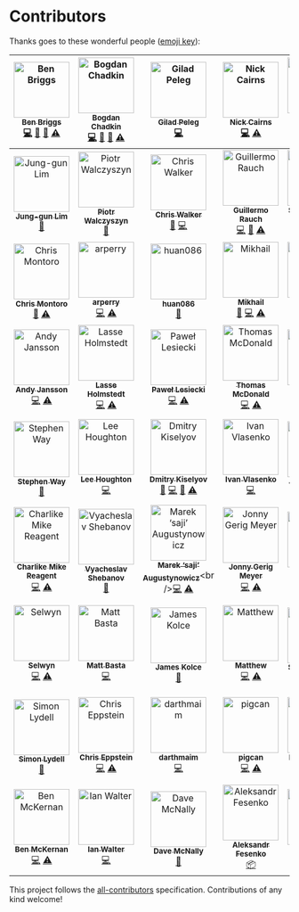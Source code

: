 # Contributors

Thanks goes to these wonderful people ([emoji key](https://github.com/kentcdodds/all-contributors#emoji-key)):

<!-- ALL-CONTRIBUTORS-LIST:START - Do not remove or modify this section -->
<!-- prettier-ignore -->
| [<img src="https://avatars.githubusercontent.com/u/1282980?v=3" width="100px;" alt="Ben Briggs"/><br /><sub><b>Ben Briggs</b></sub>](http://beneb.info)<br />[💻](https://github.com/cssnano/cssnano/commits?author=ben-eb "Code") [📖](https://github.com/cssnano/cssnano/commits?author=ben-eb "Documentation") [👀](#review-ben-eb "Reviewed Pull Requests") [⚠️](https://github.com/cssnano/cssnano/commits?author=ben-eb "Tests") | [<img src="https://avatars.githubusercontent.com/u/5635476?v=3" width="100px;" alt="Bogdan Chadkin"/><br /><sub><b>Bogdan Chadkin</b></sub>](https://github.com/TrySound)<br />[💻](https://github.com/cssnano/cssnano/commits?author=TrySound "Code") [📖](https://github.com/cssnano/cssnano/commits?author=TrySound "Documentation") [👀](#review-TrySound "Reviewed Pull Requests") [⚠️](https://github.com/cssnano/cssnano/commits?author=TrySound "Tests") | [<img src="https://avatars.githubusercontent.com/u/4533329?v=3" width="100px;" alt="Gilad Peleg"/><br /><sub><b>Gilad Peleg</b></sub>](http://www.giladpeleg.com/)<br />[💻](https://github.com/cssnano/cssnano/commits?author=pgilad "Code") | [<img src="https://avatars.githubusercontent.com/u/370420?v=3" width="100px;" alt="Nick Cairns"/><br /><sub><b>Nick Cairns</b></sub>](https://github.com/niccai)<br />[💻](https://github.com/cssnano/cssnano/commits?author=niccai "Code") [⚠️](https://github.com/cssnano/cssnano/commits?author=niccai "Tests") | [<img src="https://avatars.githubusercontent.com/u/7263665?v=3" width="100px;" alt="Sebastian Misch"/><br /><sub><b>Sebastian Misch</b></sub>](https://sebastian-misch.de)<br />[💻](https://github.com/cssnano/cssnano/commits?author=sbstnmsch "Code") [⚠️](https://github.com/cssnano/cssnano/commits?author=sbstnmsch "Tests") | [<img src="https://avatars.githubusercontent.com/u/11319202?v=3" width="100px;" alt="Вячеслав Ляшенко"/><br /><sub><b>Вячеслав Ляшенко</b></sub>](https://github.com/ophyros)<br />[💻](https://github.com/cssnano/cssnano/commits?author=ophyros "Code") [⚠️](https://github.com/cssnano/cssnano/commits?author=ophyros "Tests") | [<img src="https://avatars.githubusercontent.com/u/1131567?v=3" width="100px;" alt="shinnn"/><br /><sub><b>shinnn</b></sub>](https://shinnn.github.io)<br />[💻](https://github.com/cssnano/cssnano/commits?author=shinnn "Code") |
| :---: | :---: | :---: | :---: | :---: | :---: | :---: |
| [<img src="https://avatars.githubusercontent.com/u/45338?v=3" width="100px;" alt="Jung-gun Lim"/><br /><sub><b>Jung-gun Lim</b></sub>](https://github.com/j6lim)<br />[🐛](https://github.com/cssnano/cssnano/issues?q=author%3Aj6lim "Bug reports") | [<img src="https://avatars.githubusercontent.com/u/368561?v=3" width="100px;" alt="Piotr Walczyszyn"/><br /><sub><b>Piotr Walczyszyn</b></sub>](http://outof.me)<br />[🐛](https://github.com/cssnano/cssnano/issues?q=author%3Apwalczyszyn "Bug reports") | [<img src="https://avatars.githubusercontent.com/u/551712?v=3" width="100px;" alt="Chris Walker"/><br /><sub><b>Chris Walker</b></sub>](http://thechriswalker.github.com/)<br />[🐛](https://github.com/cssnano/cssnano/issues?q=author%3Athechriswalker "Bug reports") [💻](https://github.com/cssnano/cssnano/commits?author=thechriswalker "Code") | [<img src="https://avatars.githubusercontent.com/u/13041?v=3" width="100px;" alt="Guillermo Rauch"/><br /><sub><b>Guillermo Rauch</b></sub>](http://twitter.com/rauchg)<br />[💻](https://github.com/cssnano/cssnano/commits?author=rauchg "Code") [📖](https://github.com/cssnano/cssnano/commits?author=rauchg "Documentation") [⚠️](https://github.com/cssnano/cssnano/commits?author=rauchg "Tests") | [<img src="https://avatars.githubusercontent.com/u/566536?v=3" width="100px;" alt="Sylvain Pollet-Villard"/><br /><sub><b>Sylvain Pollet-Villard</b></sub>](https://github.com/sylvainpolletvillard)<br />[💻](https://github.com/cssnano/cssnano/commits?author=sylvainpolletvillard "Code") [📖](https://github.com/cssnano/cssnano/commits?author=sylvainpolletvillard "Documentation") [⚠️](https://github.com/cssnano/cssnano/commits?author=sylvainpolletvillard "Tests") | [<img src="https://avatars.githubusercontent.com/u/2784308?v=3" width="100px;" alt="一丝"/><br /><sub><b>一丝</b></sub>](www.iyunlu.com/view)<br />[💻](https://github.com/cssnano/cssnano/commits?author=yisibl "Code") [⚠️](https://github.com/cssnano/cssnano/commits?author=yisibl "Tests") | [<img src="https://avatars.githubusercontent.com/u/497260?v=3" width="100px;" alt="Ambroos Vaes"/><br /><sub><b>Ambroos Vaes</b></sub>](https://github.com/Ambroos)<br />[🐛](https://github.com/cssnano/cssnano/issues?q=author%3AAmbroos "Bug reports") |
| [<img src="https://avatars.githubusercontent.com/u/639255?v=3" width="100px;" alt="Chris Montoro"/><br /><sub><b>Chris Montoro</b></sub>](https://github.com/montmanu)<br />[🐛](https://github.com/cssnano/cssnano/issues?q=author%3Amontmanu "Bug reports") [⚠️](https://github.com/cssnano/cssnano/commits?author=montmanu "Tests") | [<img src="https://avatars.githubusercontent.com/u/9615035?v=3" width="100px;" alt="arperry"/><br /><sub><b>arperry</b></sub>](https://github.com/arperry)<br />[💻](https://github.com/cssnano/cssnano/commits?author=arperry "Code") [⚠️](https://github.com/cssnano/cssnano/commits?author=arperry "Tests") | [<img src="https://avatars.githubusercontent.com/u/1448788?v=3" width="100px;" alt="huan086"/><br /><sub><b>huan086</b></sub>](https://github.com/huan086)<br />[🐛](https://github.com/cssnano/cssnano/issues?q=author%3Ahuan086 "Bug reports") | [<img src="https://avatars.githubusercontent.com/u/2485494?v=3" width="100px;" alt="Mikhail"/><br /><sub><b>Mikhail</b></sub>](https://github.com/jaybekster)<br />[🐛](https://github.com/cssnano/cssnano/issues?q=author%3Ajaybekster "Bug reports") [💻](https://github.com/cssnano/cssnano/commits?author=jaybekster "Code") [⚠️](https://github.com/cssnano/cssnano/commits?author=jaybekster "Tests") | [<img src="https://avatars.githubusercontent.com/u/7336481?v=3" width="100px;" alt="Jake Moxey"/><br /><sub><b>Jake Moxey</b></sub>](jakemoxey.com)<br />[💻](https://github.com/cssnano/cssnano/commits?author=jxom "Code") | [<img src="https://avatars.githubusercontent.com/u/4057095?v=3" width="100px;" alt="Ivan Buryak"/><br /><sub><b>Ivan Buryak</b></sub>](https://github.com/11bit)<br />[💻](https://github.com/cssnano/cssnano/commits?author=11bit "Code") [⚠️](https://github.com/cssnano/cssnano/commits?author=11bit "Tests") | [<img src="https://avatars.githubusercontent.com/u/58669?v=3" width="100px;" alt="Aarni Koskela"/><br /><sub><b>Aarni Koskela</b></sub>](https://github.com/akx)<br />[💻](https://github.com/cssnano/cssnano/commits?author=akx "Code") |
| [<img src="https://avatars.githubusercontent.com/u/1737375?v=3" width="100px;" alt="Andy Jansson"/><br /><sub><b>Andy Jansson</b></sub>](https://github.com/andyjansson)<br />[💻](https://github.com/cssnano/cssnano/commits?author=andyjansson "Code") [⚠️](https://github.com/cssnano/cssnano/commits?author=andyjansson "Tests") | [<img src="https://avatars.githubusercontent.com/u/3183122?v=3" width="100px;" alt="Lasse Holmstedt"/><br /><sub><b>Lasse Holmstedt</b></sub>](https://www.linkedin.com/in/holmstedt)<br />[💻](https://github.com/cssnano/cssnano/commits?author=holmari "Code") [⚠️](https://github.com/cssnano/cssnano/commits?author=holmari "Tests") | [<img src="https://avatars.githubusercontent.com/u/770675?v=3" width="100px;" alt="Paweł Lesiecki"/><br /><sub><b>Paweł Lesiecki</b></sub>](https://github.com/plesiecki)<br />[💻](https://github.com/cssnano/cssnano/commits?author=plesiecki "Code") [⚠️](https://github.com/cssnano/cssnano/commits?author=plesiecki "Tests") | [<img src="https://avatars.githubusercontent.com/u/197928?v=3" width="100px;" alt="Thomas McDonald"/><br /><sub><b>Thomas McDonald</b></sub>](https://github.com/thomas-mcdonald)<br />[💻](https://github.com/cssnano/cssnano/commits?author=thomas-mcdonald "Code") [⚠️](https://github.com/cssnano/cssnano/commits?author=thomas-mcdonald "Tests") | [<img src="https://avatars.githubusercontent.com/u/1726061?v=3" width="100px;" alt="GU Yiling"/><br /><sub><b>GU Yiling</b></sub>](https://justineo.github.io/)<br />[🐛](https://github.com/cssnano/cssnano/issues?q=author%3AJustineo "Bug reports") [💻](https://github.com/cssnano/cssnano/commits?author=Justineo "Code") [📖](https://github.com/cssnano/cssnano/commits?author=Justineo "Documentation") [⚠️](https://github.com/cssnano/cssnano/commits?author=Justineo "Tests") | [<img src="https://avatars.githubusercontent.com/u/497214?v=3" width="100px;" alt="Ville Immonen"/><br /><sub><b>Ville Immonen</b></sub>](https://twitter.com/VilleImmonen)<br />[💻](https://github.com/cssnano/cssnano/commits?author=fson "Code") | [<img src="https://avatars.githubusercontent.com/u/7367?v=3" width="100px;" alt="Duncan Beevers"/><br /><sub><b>Duncan Beevers</b></sub>](http://www.duncanbeevers.com)<br />[💻](https://github.com/cssnano/cssnano/commits?author=duncanbeevers "Code") [⚠️](https://github.com/cssnano/cssnano/commits?author=duncanbeevers "Tests") |
| [<img src="https://avatars.githubusercontent.com/u/38894?v=3" width="100px;" alt="Stephen Way"/><br /><sub><b>Stephen Way</b></sub>](http://stephenway.net)<br />[📖](https://github.com/cssnano/cssnano/commits?author=stephenway "Documentation") | [<img src="https://avatars.githubusercontent.com/u/68302?v=3" width="100px;" alt="Lee Houghton"/><br /><sub><b>Lee Houghton</b></sub>](https://github.com/asztal)<br />[💻](https://github.com/cssnano/cssnano/commits?author=asztal "Code") | [<img src="https://avatars.githubusercontent.com/u/5103477?v=3" width="100px;" alt="Dmitry Kiselyov"/><br /><sub><b>Dmitry Kiselyov</b></sub>](http://codepen.io/dmitrykiselyov)<br />[🐛](https://github.com/cssnano/cssnano/issues?q=author%3Admitrykiselyov "Bug reports") [💻](https://github.com/cssnano/cssnano/commits?author=dmitrykiselyov "Code") [📖](https://github.com/cssnano/cssnano/commits?author=dmitrykiselyov "Documentation") [⚠️](https://github.com/cssnano/cssnano/commits?author=dmitrykiselyov "Tests") | [<img src="https://avatars.githubusercontent.com/u/19105?v=3" width="100px;" alt="Ivan Vlasenko"/><br /><sub><b>Ivan Vlasenko</b></sub>](https://github.com/avanes)<br />[💻](https://github.com/cssnano/cssnano/commits?author=avanes "Code") | [<img src="https://avatars.githubusercontent.com/u/231202?v=3" width="100px;" alt="Joren Van Hee"/><br /><sub><b>Joren Van Hee</b></sub>](http://joren.co)<br />[🐛](https://github.com/cssnano/cssnano/issues?q=author%3Ajorenvanhee "Bug reports") | [<img src="https://avatars.githubusercontent.com/u/224910?v=3" width="100px;" alt="André König"/><br /><sub><b>André König</b></sub>](http://andrekoenig.info/)<br />[🐛](https://github.com/cssnano/cssnano/issues?q=author%3Aakoenig "Bug reports") | [<img src="https://avatars.githubusercontent.com/u/177485?v=3" width="100px;" alt="Roman Komarov"/><br /><sub><b>Roman Komarov</b></sub>](http://kizu.ru/en/)<br />[🐛](https://github.com/cssnano/cssnano/issues?q=author%3Akizu "Bug reports") |
| [<img src="https://avatars.githubusercontent.com/u/5038030?v=3" width="100px;" alt="Charlike Mike Reagent"/><br /><sub><b>Charlike Mike Reagent</b></sub>](http://www.tunnckocore.tk)<br />[💻](https://github.com/cssnano/cssnano/commits?author=tunnckoCore "Code") [⚠️](https://github.com/cssnano/cssnano/commits?author=tunnckoCore "Tests") | [<img src="https://avatars.githubusercontent.com/u/815848?v=3" width="100px;" alt="Vyacheslav Shebanov"/><br /><sub><b>Vyacheslav Shebanov</b></sub>](https://github.com/Termina1)<br />[📖](https://github.com/cssnano/cssnano/commits?author=Termina1 "Documentation") | [<img src="https://avatars.githubusercontent.com/u/192323?v=3" width="100px;" alt="Marek ‘saji’ Augustynowicz"/><br /><sub><b>Marek ‘saji’ Augustynowicz</b></sub>](http://twitter.com/saji_)<br />[💻](https://github.com/cssnano/cssnano/commits?author=marek-saji "Code") [⚠️](https://github.com/cssnano/cssnano/commits?author=marek-saji "Tests") | [<img src="https://avatars.githubusercontent.com/u/552316?v=3" width="100px;" alt="Jonny Gerig Meyer"/><br /><sub><b>Jonny Gerig Meyer</b></sub>](www.oddbird.net)<br />[💻](https://github.com/cssnano/cssnano/commits?author=jgerigmeyer "Code") [⚠️](https://github.com/cssnano/cssnano/commits?author=jgerigmeyer "Tests") | [<img src="https://avatars.githubusercontent.com/u/237182?v=3" width="100px;" alt="Fredrik Nicol"/><br /><sub><b>Fredrik Nicol</b></sub>](https://github.com/faddee)<br />[💻](https://github.com/cssnano/cssnano/commits?author=faddee "Code") [⚠️](https://github.com/cssnano/cssnano/commits?author=faddee "Tests") | [<img src="https://avatars.githubusercontent.com/u/785166?v=3" width="100px;" alt="Vlad Magdalin"/><br /><sub><b>Vlad Magdalin</b></sub>](www.webflow.com)<br />[📖](https://github.com/cssnano/cssnano/commits?author=callmevlad "Documentation") | [<img src="https://avatars.githubusercontent.com/u/1198848?v=3" width="100px;" alt="Dmitry Semigradsky"/><br /><sub><b>Dmitry Semigradsky</b></sub>](http://brainstorage.me/semigradsky)<br />[📖](https://github.com/cssnano/cssnano/commits?author=Semigradsky "Documentation") |
| [<img src="https://avatars.githubusercontent.com/u/5701149?v=3" width="100px;" alt="Selwyn"/><br /><sub><b>Selwyn</b></sub>](https://selwyn.cc/)<br />[💻](https://github.com/cssnano/cssnano/commits?author=Siilwyn "Code") [⚠️](https://github.com/cssnano/cssnano/commits?author=Siilwyn "Tests") | [<img src="https://avatars.githubusercontent.com/u/279498?v=3" width="100px;" alt="Matt Basta"/><br /><sub><b>Matt Basta</b></sub>](http://mattbasta.com)<br />[💻](https://github.com/cssnano/cssnano/commits?author=mattbasta "Code") | [<img src="https://avatars.githubusercontent.com/u/2559808?v=3" width="100px;" alt="James Kolce"/><br /><sub><b>James Kolce</b></sub>](https://www.jameskolce.com)<br />[📖](https://github.com/cssnano/cssnano/commits?author=jameskolce "Documentation") | [<img src="https://avatars.githubusercontent.com/u/1391716?v=3" width="100px;" alt="Matthew"/><br /><sub><b>Matthew</b></sub>](http://mattkemp.info/)<br />[💻](https://github.com/cssnano/cssnano/commits?author=techmatt101 "Code") [⚠️](https://github.com/cssnano/cssnano/commits?author=techmatt101 "Tests") | [<img src="https://avatars.githubusercontent.com/u/170197?v=3" width="100px;" alt="Steven Vachon"/><br /><sub><b>Steven Vachon</b></sub>](https://svachon.com)<br />[📖](https://github.com/cssnano/cssnano/commits?author=stevenvachon "Documentation") | [<img src="https://avatars.githubusercontent.com/u/157534?v=3" width="100px;" alt="Maxime Thirouin"/><br /><sub><b>Maxime Thirouin</b></sub>](https://moox.io/)<br />[💻](https://github.com/cssnano/cssnano/commits?author=MoOx "Code") [⚠️](https://github.com/cssnano/cssnano/commits?author=MoOx "Tests") | [<img src="https://avatars.githubusercontent.com/u/170270?v=3" width="100px;" alt="Sindre Sorhus"/><br /><sub><b>Sindre Sorhus</b></sub>](https://sindresorhus.com)<br />[📖](https://github.com/cssnano/cssnano/commits?author=sindresorhus "Documentation") [🔧](#tool-sindresorhus "Tools") |
| [<img src="https://avatars.githubusercontent.com/u/2142817?v=3" width="100px;" alt="Simon Lydell"/><br /><sub><b>Simon Lydell</b></sub>](https://github.com/lydell)<br />[📖](https://github.com/cssnano/cssnano/commits?author=lydell "Documentation") | [<img src="https://avatars0.githubusercontent.com/u/1839?v=3" width="100px;" alt="Chris Eppstein"/><br /><sub><b>Chris Eppstein</b></sub>](http://chriseppstein.github.com)<br />[💻](https://github.com/cssnano/cssnano/commits?author=chriseppstein "Code") [⚠️](https://github.com/cssnano/cssnano/commits?author=chriseppstein "Tests") | [<img src="https://avatars2.githubusercontent.com/u/2511547?v=4" width="100px;" alt="darthmaim"/><br /><sub><b>darthmaim</b></sub>](https://gw2treasures.com/)<br />[💻](https://github.com/cssnano/cssnano/commits?author=darthmaim "Code") | [<img src="https://avatars0.githubusercontent.com/u/848515?v=4" width="100px;" alt="pigcan"/><br /><sub><b>pigcan</b></sub>](https://github.com/pigcan)<br />[💻](https://github.com/cssnano/cssnano/commits?author=pigcan "Code") [⚠️](https://github.com/cssnano/cssnano/commits?author=pigcan "Tests") | [<img src="https://avatars3.githubusercontent.com/u/4567934?v=4" width="100px;" alt="Evilebot Tnawi"/><br /><sub><b>Evilebot Tnawi</b></sub>](https://github.com/evilebottnawi)<br />[💻](https://github.com/cssnano/cssnano/commits?author=evilebottnawi "Code") [📖](https://github.com/cssnano/cssnano/commits?author=evilebottnawi "Documentation") [⚠️](https://github.com/cssnano/cssnano/commits?author=evilebottnawi "Tests") | [<img src="https://avatars3.githubusercontent.com/u/10083505?v=4" width="100px;" alt="Grachev Evgeniy"/><br /><sub><b>Grachev Evgeniy</b></sub>](https://twitter.com/_evless)<br />[💻](https://github.com/cssnano/cssnano/commits?author=evless "Code") | [<img src="https://avatars3.githubusercontent.com/u/26381967?v=4" width="100px;" alt="Anton Tuzhik"/><br /><sub><b>Anton Tuzhik</b></sub>](https://github.com/An-Tu)<br />[💻](https://github.com/cssnano/cssnano/commits?author=An-Tu "Code") [⚠️](https://github.com/cssnano/cssnano/commits?author=An-Tu "Tests") |
| [<img src="https://avatars0.githubusercontent.com/u/4847190?v=4" width="100px;" alt="Ben McKernan"/><br /><sub><b>Ben McKernan</b></sub>](https://github.com/ben-mckernan)<br />[💻](https://github.com/cssnano/cssnano/commits?author=ben-mckernan "Code") [⚠️](https://github.com/cssnano/cssnano/commits?author=ben-mckernan "Tests") | [<img src="https://avatars0.githubusercontent.com/u/122028?v=4" width="100px;" alt="Ian Walter"/><br /><sub><b>Ian Walter</b></sub>](https://iankwalter.com)<br />[💻](https://github.com/cssnano/cssnano/commits?author=ianwalter "Code") | [<img src="https://avatars3.githubusercontent.com/u/342029?v=4" width="100px;" alt="Dave McNally"/><br /><sub><b>Dave McNally</b></sub>](http://dave.mn)<br />[🎨](#design-davemcnally "Design") | [<img src="https://avatars1.githubusercontent.com/u/1473254?v=4" width="100px;" alt="Aleksandr Fesenko"/><br /><sub><b>Aleksandr Fesenko</b></sub>](https://badcss.smithua.com/)<br />[📦](#platform-smithua "Packaging/porting to new platform") | [<img src="https://avatars2.githubusercontent.com/u/11310624?v=4" width="100px;" alt="wongjn"/><br /><sub><b>wongjn</b></sub>](https://github.com/wongjn)<br />[💻](https://github.com/cssnano/cssnano/commits?author=wongjn "Code") | [<img src="https://avatars2.githubusercontent.com/u/39816902?v=4" width="100px;" alt="Gene Mecija"/><br /><sub><b>Gene Mecija</b></sub>](https://genemecija.com)<br />[🐛](https://github.com/cssnano/cssnano/issues?q=author%3Agenemecija "Bug reports") [💻](https://github.com/cssnano/cssnano/commits?author=genemecija "Code") [⚠️](https://github.com/cssnano/cssnano/commits?author=genemecija "Tests") | [<img src="https://avatars1.githubusercontent.com/u/43557?v=4" width="100px;" alt="Ludovico Fischer"/><br /><sub><b>Ludovico Fischer</b></sub>](http://www.ludofischer.com)<br />[🚧](#maintenance-ludofischer "Maintenance") |
<!-- ALL-CONTRIBUTORS-LIST:END -->

This project follows the [all-contributors](https://github.com/kentcdodds/all-contributors) specification. Contributions of any kind welcome!
